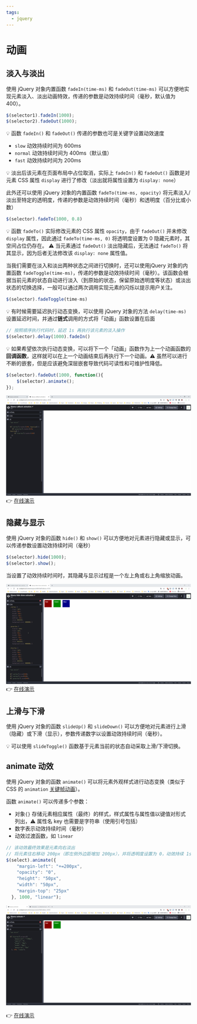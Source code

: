 ```yaml
---
tags:
  - jquery
---
```


# 动画

## 淡入与淡出
使用 jQuery 对象内置函数 `fadeIn(time-ms)` 和 `fadeOut(time-ms)` 可以方便地实现元素淡入、淡出动画特效，传递的参数是动效持续时间（毫秒，默认值为 400）。

```js
$(selector1).fadeIn(1000);
$(selector2).fadeOut(1000);
```

:bulb: 函数 `fadeIn()` 和 `fadeOut()` 传递的参数也可是关键字设置动效速度
* `slow` 动效持续时间为 600ms
* `normal` 动效持续时间为 400ms（默认值）
* `fast` 动效持续时间为 200ms

:bulb: 淡出后该元素在页面布局中占位取消，实际上 `fadeIn()` 和 `fadeOut()` 函数是对元素 CSS 属性 `display` 进行了修改（淡出就将属性设置为 `display: none`）

此外还可以使用 jQuery 对象的内置函数 `fadeTo(time-ms, opacity)` 将元素淡入/淡出至特定的透明度，传递的参数是动效持续时间（毫秒）和透明度（百分比或小数）

```js
$(selector).fadeTo(1000, 0.8)
```

:bulb: 函数 `fadeTo()` 实际修改元素的 CSS 属性 `opacity`，由于 `fadeOut()` 并未修改 `display` 属性，因此通过 `fadeTo(time-ms, 0)` 将透明度设置为 0 隐藏元素时，其空间占位仍存在。
:warning: 当元素通过 `fadeOut()` 淡出隐藏后，无法通过 `fadeTo()` 将其显示，因为后者无法修改该 `display: none` 属性值。

当我们需要在淡入和淡出两种状态之间进行切换时，还可以使用jQuery 对象的内置函数 `fadeToggle(time-ms)`，传递的参数是动效持续时间（毫秒）。该函数会根据当前元素的状态自动进行淡入（到原始的状态，保留原始透明度等状态）或淡出状态的切换选择，一般可以通过两次调用实现元素的闪烁以提示用户关注。

```js
$(selector).fadeToggle(time-ms)
```

:bulb: 有时候需要延迟执行动态变换，可以使用 jQuery 对象的方法 `delay(time-ms)` 设置延迟时间，并通过**链式**调用的方式将「动画」函数设置在后面

```js
// 按照顺序执行代码时，延迟 1s 再执行该元素的淡入操作
$(selector).delay(1000).fadeIn()
```

:bulb: 如果希望依次执行动态变换，可以将下一个「动画」函数作为上一个动画函数的**回调函数**，这样就可以在上一个动画结束后再执行下一个动画。:warning: 虽然可以进行不断的嵌套，但是应该避免深层嵌套导致代码可读性和可维护性降低。

```js
$(selector).fadeOut(1000, function(){
    $(selector).animate();
});
```

![jQuery-callback-animation](./_v_images/20200328123317381_5974.gif)
:point_right: [在线演示](https://codepen.io/benbinbin/pen/MWwZOJL)

## 隐藏与显示
使用 jQuery 对象的函数 `hide()` 和 `show()` 可以方便地对元素进行隐藏或显示，可以传递参数设置动效持续时间（毫秒）

```js
$(selector).hide(1000);
$(selector).show();
```

当设置了动效持续时间时，其隐藏与显示过程是一个左上角或右上角缩放动画。

![jQuery-hide-show](./_v_images/20200328104805464_25241.gif)
:point_right: [在线演示](https://codepen.io/benbinbin/pen/oNXJGwR)

## 上滑与下滑
使用 jQuery 对象的函数 `slideUp()` 和 `slideDown()` 可以方便地对元素进行上滑（隐藏）或下滑（显示），参数传递数字以设置动效持续时间（毫秒）。

:bulb: 可以使用 `slideToggle()` 函数基于元素当前的状态自动采取上滑/下滑切换。

## animate 动效
使用 jQuery 对象的函数 `animate()` 可以将元素外观样式进行动态变换（类似于 CSS 的 `animation` [关键帧动画](https://juejin.im/post/5e6f967b518825492442e717#heading-13)）。

函数 `animate()` 可以传递多个参数：
* 对象`{}` 存储元素相应属性（最终）的样式，样式属性与属性值以键值对形式列出，:warning: 属性名 key 也需要是字符串（使用引号包括）
* 数字表示动效持续时间（毫秒）
* 动效过渡函数，如 `linear`

```js
// 该动效最终效果是元素向右淡出
// 将元素往右移动 200px（即左侧外边距增加 200px），并将透明度设置为 0，动效持续 1s，动效过渡线性匀速进行
$(select).animate({
    "margin-left": "+=200px",
    "opacity": "0",
    "height": "50px",
    "width": "50px",
    "margin-top": "25px"
  }, 1000, "linear");
```

![jQuery-animate](./_v_images/20200328120212715_1406.gif)

:point_right: [在线演示](https://codepen.io/benbinbin/pen/xxGmPbK)